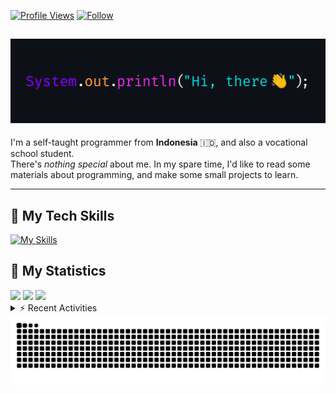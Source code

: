 <!-- Header Badges -->
[![Profile Views](https://komarev.com/ghpvc/?username=mitsuki31&color=blue&label=PROFILE+VIEWS)](https://github.com/mitsuki31)
[![Follow](https://img.shields.io/twitter/url?url=https%3A%2F%2Ftwitter.com%2Fryuumitsuki31)](https://twitter.com/ryuumitsuki31)

<h2><img src="images/hi_there.png"/></h2>

I'm a self-taught programmer from **Indonesia** 🇮🇩, and also a vocational school student.  
There's _nothing special_ about me. In my spare time, I'd like to read some materials about programming, and make some small projects to learn.

---

## 👾 My Tech Skills

[![My Skills](https://skillicons.dev/icons?i=py,c,cpp,java,js,ts,css,sass,html,bash,arduino)](https://skillicons.dev)


## 🔭 My Statistics

<picture id="stats">
    <source 
            srcset="https://github-readme-stats.vercel.app/api?username=mitsuki31&show_icons=true&theme=tokyonight&include_all_commits=true&show_private=falsee&hide=stars"
            media="(prefers-color-scheme: dark)"
    />
    <source
            srcset="https://github-readme-stats.vercel.app/api?username=mitsuki31&show_icons=true&include_all_commits=true&show_private=false&hide=stars"
            media="(prefers-color-scheme: light), (prefers-color-scheme: no-preference)"
    />
    <img src="https://github-readme-stats.vercel.app/api?username=mitsuki31&show_icons=true&include_all_commits=true&show_private=false&hide=stars" />
</picture>

<picture id="top-langs">
    <source
            srcset="https://github-readme-stats.vercel.app/api/top-langs/?username=mitsuki31&layout=donut&theme=tokyonight&count_private=true&langs_count=10"
            media="(prefers-color-scheme: dark)"
    />
    <source
            srcset="https://github-readme-stats.vercel.app/api/top-langs/?username=mitsuki31&layout=donut&count_private=true&langs_count=10"
            media="(prefers-color-scheme: light), (prefers-color-scheme: no-preference)"
    />
    <img src="https://github-readme-stats.vercel.app/api/top-langs/?username=mitsuki31&layout=donut&langs_count=10&count_private=true" />
</picture>

<picture id="profile-summary">
    <source
            srcset="https://github-profile-summary-cards.vercel.app/api/cards/profile-details?username=mitsuki31&theme=tokyonight"
            media="(prefers-color-scheme: dark)"
    />
    <source
            srcset="https://github-profile-summary-cards.vercel.app/api/cards/profile-details?username=mitsuki31&theme=github"
            media="(prefers-color-scheme: light), (prefers-color-scheme: no-preference)"
    />
    <img src="https://github-profile-summary-cards.vercel.app/api/cards/profile-details?username=mitsuki31" />
</picture>

<br/>


<details>
<summary>⚡ Recent Activities</summary>

<!--START_SECTION:activity-->
1. 🗣 Commented on [#113](https://github.com/mitsuki31/jmatrix/pull/113#issuecomment-2157484975) in [mitsuki31/jmatrix](https://github.com/mitsuki31/jmatrix)
2. 🗣 Commented on [#114](https://github.com/mitsuki31/jmatrix/pull/114#issuecomment-2157466479) in [mitsuki31/jmatrix](https://github.com/mitsuki31/jmatrix)
3. 🎉 Merged PR [#112](https://github.com/mitsuki31/jmatrix/pull/112) in [mitsuki31/jmatrix](https://github.com/mitsuki31/jmatrix)
4. 💪 Opened PR [#112](https://github.com/mitsuki31/jmatrix/pull/112) in [mitsuki31/jmatrix](https://github.com/mitsuki31/jmatrix)
5. 🔒 Closed issue [#110](https://github.com/mitsuki31/jmatrix/issues/110) in [mitsuki31/jmatrix](https://github.com/mitsuki31/jmatrix)
6. 🎉 Merged PR [#111](https://github.com/mitsuki31/jmatrix/pull/111) in [mitsuki31/jmatrix](https://github.com/mitsuki31/jmatrix)
7. 💪 Opened PR [#111](https://github.com/mitsuki31/jmatrix/pull/111) in [mitsuki31/jmatrix](https://github.com/mitsuki31/jmatrix)
8. 🗣 Commented on [#108](https://github.com/mitsuki31/jmatrix/pull/108#issuecomment-2139489612) in [mitsuki31/jmatrix](https://github.com/mitsuki31/jmatrix)
9. 🎉 Merged PR [#108](https://github.com/mitsuki31/jmatrix/pull/108) in [mitsuki31/jmatrix](https://github.com/mitsuki31/jmatrix)
10. 🗣 Commented on [#109](https://github.com/mitsuki31/jmatrix/issues/109#issuecomment-2139478725) in [mitsuki31/jmatrix](https://github.com/mitsuki31/jmatrix)
<!--END_SECTION:activity-->

</details>

<picture>
  <!-- For dark theme -->
  <source
    srcset="https://raw.githubusercontent.com/mitsuki31/mitsuki31/output/github-snake-dark.svg"
    media="(prefers-color-scheme: dark)"
  />
  <!-- For light theme -->
  <source
    srcset="https://raw.githubusercontent.com/mitsuki31/mitsuki31/output/github-snake.svg"
    media="(prefers-color-scheme: light)"
  />
  <!-- Default -->
  <img
    alt="GitHub Contribution Grid Snake"
    src="https://raw.githubusercontent.com/mitsuki31/mitsuki31/output/github-snake.svg"
  />
</picture>
